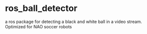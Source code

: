 # ros_ball_detector
a ros package for detecting a black and white ball in a video stream. Optimized for NAO soccer robots
